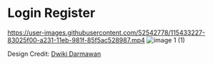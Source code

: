 # Login Register
https://user-images.githubusercontent.com/52542778/115433227-83025f00-a231-11eb-981f-85f5ac528987.mp4 ![image 1 (1)](https://user-images.githubusercontent.com/52542778/115433273-9281a800-a231-11eb-95c4-3ffd728b412b.png)

Design Credit: [Dwiki Darmawan](https://dribbble.com/shots/14219418-Login-page-sky-theme)
